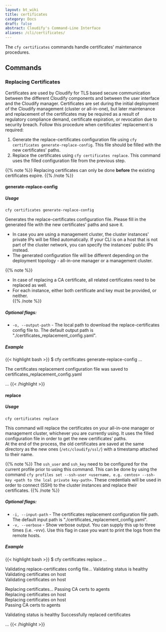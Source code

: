 ```yaml
---
layout: bt_wiki
title: certificates
category: Docs
draft: false
abstract: Cloudify's Command-Line Interface
aliases: /cli/certificates/
---
```


The `cfy certificates` commands handle certificates' maintenance procedures. 

## Commands

### Replacing Certificates
Certificates are used by Cloudify for TLS based secure communication between the different Cloudify components and between the user interface and the Cloudify manager.
Certificates are set during the initial deployment of the Cloudify management (cluster or all-in-one), 
but later maintenance and replacement of the certificates may be required as a result of regulatory compliance demand, certificate expiration, or revocation due to security breach.
Follow this procedure when certificates' replacement is required:

1. Generate the replace-certificates configuration file using `cfy certificates generate-replace-config`. 
This file should be filled with the new certificates' paths.
2. Replace the certificates using `cfy certificates replace`. This command uses the filled configuration file from the previous step.

{{% note %}}
Replacing certificates can only be done **before** the existing certificates expire.
{{% /note %}}


#### generate-replace-config

##### Usage

`cfy certificates generate-replace-config`

Generates the replace-certificates configuration file. Please fill in the generated file with the new 
certificates' paths and save it.
 
* In case you are using a management cluster, the cluster instances' private IPs will be filled automatically.
If your CLI is on a host that is not part of the cluster network, you can specify the instances' public IPs instead.
* The generated configuration file will be different depending on the deployment topology - 
all-in-one manager or a management cluster. 

{{% note %}}
* In case of replacing a CA certificate, all related certificates need to be replaced as well.
* For each instance, either both certificate and key must be provided, or neither.  
{{% /note %}}

##### Optional flags:

* `-o, --output-path` - The local path to download the replace-certificates config file to.
The default output path is "./certificates_replacement_config.yaml".

##### Example

{{< highlight  bash  >}}
$ cfy certificates generate-replace-config
...

The certificates replacement configuration file was saved to certificates_replacement_config.yaml

...
{{< /highlight >}}

#### replace

##### Usage
`cfy certificates replace`

This command will replace the certificates on your all-in-one manager or management cluster, 
whichever you are currently using. It uses the filled configuration file in order to get the new 
certificates' paths.  
At the end of the process, the old certificates are saved at the same directory as the new ones 
(`/etc/cloudify/ssl/`) with a timestamp attached to their name.    

{{% note %}}
The `ssh_user` and `ssh_key` need to be configured for the current profile 
prior to using this command. This can be done by using the command 
`cfy profiles set --ssh-user <username, e.g. centos> --ssh-key <path to the lcal private key-path>`.
These credentials will be used in order to connect (SSH) to the cluster instances and replace their certificates. 
{{% /note %}}


##### Optional flags:
* `-i, --input-path` - The certificates replacement configuration file path.
The default input path is "./certificates_replacement_config.yaml".
* `-v, --verbose` - Show verbose output. You can supply this up to three times (i.e. -vvv). 
Use this flag in case you want to print the logs from the remote hosts.

##### Example

{{< highlight  bash  >}}
$ cfy certificates replace
...

Validating replace-certificates config file... 
Validating status is healthy 
Validating certificates on host <host-ip>  
Validating certificates on host <host-ip>  

Replacing certificates...
Passing CA certs to agents    
Replacing certificates on host <host-ip>  
Replacing certificates on host <host-ip>  
Passing CA certs to agents

Validating status is healthy
Successfully replaced certificates  

...
{{< /highlight >}}
